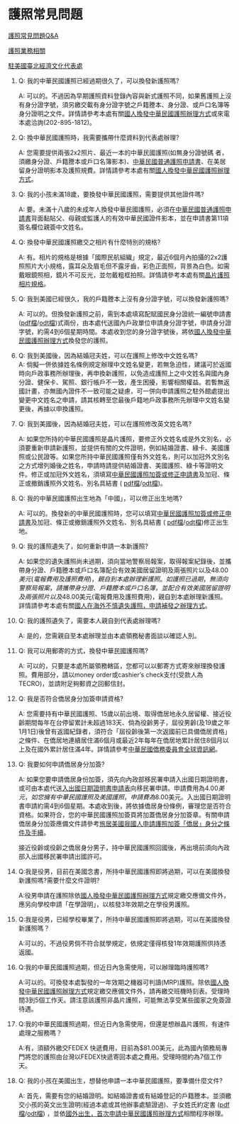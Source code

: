 # 護照常見問題

[護照常見問題Q&A](https://www.roc-taiwan.org/us/post/288.html)

[護照業務相關](https://www.roc-taiwan.org/us/post/263.html)

[駐美國臺北經濟文化代表處](https://www.roc-taiwan.org/us/index.html)

1. Q: 我的中華民國護照已經過期很久了，可以換發新護照嗎?  

    A: 可以的。不過因為早期護照資料登錄內容與新式護照不同，如果舊護照上沒有身分證字號，須另繳交載有身分證字號之戶籍謄本、身分證、或戶口名簿等身分證明之文件。詳情請參考本處有關[國人換發中華民國護照辦理方式](http://www.roc-taiwan.org/us/post/274.html "(另開視窗)(另開新視窗)")或來電本處洽詢(202-895-1812)。

2. Q: 換中華民國護照時，我需要攜帶什麼資料到代表處辦理?  

    A: 您需要提供兩張2x2照片、最近一本的中華民國護照(如無身分證號碼 者，須繳身分證、戶籍謄本或戶口名簿影本)、[中華民國普通護照申請書](https://www.roc-taiwan.org/uploads/sites/2/2013/06/%E8%AD%B7%E7%85%A7%E7%94%B3%E8%AB%8B%E6%9B%B8.pdf "開啟檔案:護照申請書.pdf(另開新視窗)")、在美居留身分證明影本及護照規費。詳情請參考本處有關[國人換發中華民國護照辦理方式](http://www.roc-taiwan.org/us/post/274.html "(另開視窗)(另開新視窗)")。

3. Q: 我的小孩未滿18歲，要換發中華民國護照，需要提供其他證件嗎?  

    A: 要。未滿十八歲的未成年人換發中華民國護照，必須在[中華民國普通護照申請書](https://www.roc-taiwan.org/uploads/sites/2/2013/06/%E8%AD%B7%E7%85%A7%E7%94%B3%E8%AB%8B%E6%9B%B8.pdf "開啟檔案:護照申請書.pdf(另開新視窗)")背面黏貼父、母親或監護人的有效中華民國證件影本，並在申請書第11項簽名欄位親簽中文姓名。

4. Q: 換發中華民國護照繳交之相片有什麼特別的規格?  

    A: 有。相片的規格是根據「國際民航組織」規定，最近6個月內拍攝的2x2護照照片大小規格，露耳朵及眉毛但不露牙齒，彩色正面照，背景為白色。如需戴眼鏡照相，鏡片不可反光，並勿戴粗框拍照。詳情請參考本處有關[晶片護照相片規格](http://www.roc-taiwan.org/us/post/272.html "(另開視窗)(另開新視窗)")。

5. Q: 我到美國已經很久，我的戶籍謄本上沒有身分證字號，可以換發新護照嗎?  

    A: 可以的。但換發新護照之前，需到本處填寫配賦國民身分證統一編號申請書([pdf檔](https://www.roc-taiwan.org/uploads/sites/2/2011/06/%E9%85%8D%E8%B3%A6%E5%9C%8B%E6%B0%91%E8%BA%AB%E5%88%86%E8%AD%89%E7%B5%B1%E4%B8%80%E7%B7%A8%E8%99%9F%E7%94%B3%E8%AB%8B%E6%9B%B8.pdf "開啟檔案:配賦國民身分證統一編號申請書.pdf(另開新視窗)")/[odt檔](https://www.roc-taiwan.org/uploads/sites/2/2013/06/%E9%85%8D%E8%B3%A6%E5%9C%8B%E6%B0%91%E8%BA%AB%E5%88%86%E8%AD%89%E7%B5%B1%E4%B8%80%E7%B7%A8%E8%99%9F%E7%94%B3%E8%AB%8B%E6%9B%B8.odt "開啟檔案:配賦國民身分證統一編號申請書.odt(另開新視窗)"))式兩份，由本處代送國內戶政單位申請身分證字號，申請身分證字號，約需4到6個星期時間。本處收到您的身分證字號後，將依[國人換發中華民國護照辦理方式](http://www.roc-taiwan.org/us/post/274.html "(另開視窗)(另開新視窗)")換發您的護照。

6. Q: 我到美國後，因為結婚冠夫姓，可以在護照上修改中文姓名嗎?  
   A: 倘擬一併依據姓名條例規定辦理中文姓名變更，若無急迫性，建議可於返國時向戶政事務所辦理後，再申換新護照，以免造成護照上之中文姓名與國內身分證、健保卡、駕照、銀行帳戶不一致，產生困擾，影響相關權益。若暫無返國計畫，亦無國內證件不一致可能之疑慮，可一併向申請護照之駐外館處提出變更中文姓名之申請，請其核轉至您最後戶籍地戶政事務所先辦理中文姓名變更後，再據以申換護照。

7. Q: 我到美國後，因為結婚冠夫姓，可以在護照修改英文姓名嗎?  

    A: 如果您所持的中華民國護照是晶片護照，要修正外文姓名或是外文別名，必須要重新申請新護照，並提供有關的文件證明，例如結婚證書、綠卡、美國護照或公民證等。如果您所持中華民國護照僅有外文姓名，則可以加冠外文別名之方式增列婚後之姓名，申請時請提供結婚證書、美國護照、綠卡等證明文件。修正或加冠外文姓名，須填寫[中華民國護照加簽或修正申請書](https://www.roc-taiwan.org/uploads/sites/2/2013/06/%E8%AD%B7%E7%85%A7%E5%8A%A0%E7%B0%BD%E6%88%96%E4%BF%AE%E6%AD%A3%E7%94%B3%E8%AB%8B%E6%9B%B8.pdf "開啟檔案:護照加簽或修正申請書.pdf(另開新視窗)")及加冠、條正或撤銷護照外文姓名、別名具結書 ( [pdf檔](https://www.roc-taiwan.org/uploads/sites/2/2011/06/%E5%8A%A0%E5%86%A0%E3%80%81%E6%A2%9D%E6%AD%A3%E6%88%96%E6%92%A4%E9%8A%B7%E8%AD%B7%E7%85%A7%E5%A4%96%E6%96%87%E5%A7%93%E5%90%8D%E3%80%81%E5%88%A5%E5%90%8D%E5%85%B7%E7%B5%90%E6%9B%B8.pdf "開啟檔案:加冠、條正或撤銷護照外文姓名、別名具結書.pdf(另開新視窗)")/[odt檔](https://www.roc-taiwan.org/uploads/sites/2/2013/06/%E5%8A%A0%E5%86%A0%E3%80%81%E6%A2%9D%E6%AD%A3%E6%88%96%E6%92%A4%E9%8A%B7%E8%AD%B7%E7%85%A7%E5%A4%96%E6%96%87%E5%A7%93%E5%90%8D%E3%80%81%E5%88%A5%E5%90%8D%E5%85%B7%E7%B5%90%E6%9B%B8.odt "開啟檔案:加冠、條正或撤銷護照外文姓名、別名具結書.odt(另開新視窗)"))。

8. Q: 我的中華民國護照出生地為「中國」，可以修正出生地嗎?  

    A: 可以的。換發新的中華民國護照時，您可以填寫[中華民國護照加簽或修正申請書](https://www.roc-taiwan.org/uploads/sites/2/2013/06/%E8%AD%B7%E7%85%A7%E5%8A%A0%E7%B0%BD%E6%88%96%E4%BF%AE%E6%AD%A3%E7%94%B3%E8%AB%8B%E6%9B%B8.pdf "開啟檔案:護照加簽或修正申請書.pdf(另開新視窗)")及加冠、條正或撤銷護照外文姓名、別名具結書 ( [pdf檔](https://www.roc-taiwan.org/uploads/sites/2/2011/06/%E5%8A%A0%E5%86%A0%E3%80%81%E6%A2%9D%E6%AD%A3%E6%88%96%E6%92%A4%E9%8A%B7%E8%AD%B7%E7%85%A7%E5%A4%96%E6%96%87%E5%A7%93%E5%90%8D%E3%80%81%E5%88%A5%E5%90%8D%E5%85%B7%E7%B5%90%E6%9B%B8.pdf "開啟檔案:加冠、條正或撤銷護照外文姓名、別名具結書.pdf(另開新視窗)")/[odt檔](https://www.roc-taiwan.org/uploads/sites/2/2013/06/%E5%8A%A0%E5%86%A0%E3%80%81%E6%A2%9D%E6%AD%A3%E6%88%96%E6%92%A4%E9%8A%B7%E8%AD%B7%E7%85%A7%E5%A4%96%E6%96%87%E5%A7%93%E5%90%8D%E3%80%81%E5%88%A5%E5%90%8D%E5%85%B7%E7%B5%90%E6%9B%B8.odt "開啟檔案:加冠、條正或撤銷護照外文姓名、別名具結書.odt(另開新視窗)"))修正出生地。

9. Q: 我的護照遺失了，如何重新申請一本新護照?  

    A: 如果您的遺失護照尚未過期，須向當地警察局報案，取得報案紀錄後，並攜帶身分證、戶籍謄本或戶口名簿配合有效美國居留證明及兩張照片以及$48.00美元(電報費用及護照費用)，親自到本處辦理新護照。如護照已過期，無須向警察局報案，請攜帶身分證、戶籍謄本或戶口名簿，並配合有效美國居留證明及兩張照片以及$48.00美元(電報費用及護照費用)，親自到本處辦理新護照。詳情請參考本處有關[國人在海外不慎遺失護照，申請補發之辦理方式](http://www.roc-taiwan.org/us/post/276.html "(另開視窗)(另開新視窗)")。

10. Q: 我的護照遺失了，需要本人親自到代表處辦理嗎?  

    A: 是的，您需親自至本處辦理並由本處領務秘書面談以確認人別。

11. Q: 我可以用郵寄的方式，換發中華民國護照嗎?  

    A: 可以的，只要是本處所屬領務轄區，您都可以以郵寄方式寄來辦理換發護照。費用部分，請以money order或cashier’s check支付(受款人為TECRO)，並請附足夠郵資之回郵信封。

12. Q: 我是否符合僑居身分加簽申請資格?  

    A: 您需要持有中華民國護照、15歲以前出境、取得僑居地永久居留權、接近役齡期間每年在台停留累計未超過183天、倘為役齡男子，屆役男齡(及19歲之年1月1日)後曾有返國紀錄者，須符合「屆役齡後第一次返國前已具備僑居資格」之條件、在僑居地連續居住滿6個月或最近2年每年在僑居地累計居住8個月以上及在國外累計居住滿4年。詳情請參考[中華民國僑務委員會全球資訊網](http://www.ocac.gov.tw/ "(另開視窗)(另開新視窗)")。

13. Q: 我要如何申請僑居身分加簽?  

    A: 如果您要申請僑居身份加簽，須先向內政部移民署申請入出國日期證明書，或可由本處代送[入出國日期證明書申請表](https://www.roc-taiwan.org/uploads/sites/2/2013/06/%E5%85%A5%E5%87%BA%E5%9C%8B%E6%97%A5%E6%9C%9F%E8%AD%89%E6%98%8E%E6%9B%B8%E7%94%B3%E8%AB%8B%E8%A1%A8.pdf "開啟檔案:入出國日期證明書申請表.pdf(另開新視窗)")向移民署申請。申請費用為$4.00美元，如您擁有中華民國護照及美國護照，申請費為$8.00美元。入出國日期證明書申請約需4到6個星期。本處收到後，將依據僑居身份條例，審理您是否符合資格。如果符合，您的中華民國護照加簽頁將加蓋僑居身分加簽章。有關申請僑居身分加簽應備文件請參考[旅居美國我國人申請護照加簽「僑居」身分之條件及手續](http://www.roc-taiwan.org/us/post/280.html "(另開視窗)(另開新視窗)")。

    接近役齡或役齡之僑居身分男子，持中華民國護照回國後，再出境前須向內政部入出國移民署申請出國許可。

14. Q:我是役男，目前在美國念書，所持中華民國護照即將過期，可以在美國換發新護照嗎?需要什麼文件證明?  

    A:役男申請在護照除依[國人換發中華民國護照辦理方式](http://www.roc-taiwan.org/us/post/274.html "(另開視窗)(另開新視窗)")規定繳交應備文件外，應另向學校申請「在學證明」，以核發3年效期之在學役男護照。

15. Q:我是役男，已經學校畢業了，所持中華民國護照即將過期，可以在美國換發新護照嗎？  

    A:可以的，不過役男倘不符合就學規定，依規定僅得核發1年效期護照供持憑返國。

16. Q:我的中華民國護照過期，但近日內急需使用，可以辦理臨時護照嗎?  

    A:可以的。可換發本處製發的一年效期之機器可判讀(MRP)護照。除依[國人換發中華民國護照辦理方式](http://www.roc-taiwan.org/us/post/274.html "(另開視窗)(另開新視窗)")規定繳交應備文件外，請再繳交班機時刻表。受理時間3到5個工作天。請注意該護照非晶片護照，可能無法享受某些國家之免簽證待遇。

17. Q:我的中華民國護照過期，但近日內急需使用，但還是想辦晶片護照，有速件處理之服務嗎？  

    A:有，須額外繳交FEDEX 快遞費用，目前為$81.00美元，此為國內領務局專門將您的護照由台灣以FEDEX快遞寄回本處之費用。受理時間約為7個工作天。

18. Q: 我的小孩在美國出生，想替他申請一本中華民國護照，要準備什麼文件?  

    A: 首先，需要有您的結婚證明。如結婚證書或有結婚登記的戶籍謄本。並須繳交小孩的英文出生證明(經過本處或其他辦事處驗證過)、子女姓氏約定書 ([pdf檔](https://www.roc-taiwan.org/uploads/sites/2/2011/06/%E5%AD%90%E5%A5%B3%E5%A7%93%E6%B0%8F%E7%B4%84%E5%AE%9A%E6%9B%B8.pdf "開啟檔案:子女姓氏約定書.pdf(另開新視窗)")/[odt檔](https://www.roc-taiwan.org/uploads/sites/2/2013/06/%E5%AD%90%E5%A5%B3%E5%A7%93%E6%B0%8F%E7%B4%84%E5%AE%9A%E6%9B%B8.odt "開啟檔案:子女姓氏約定書.odt(另開新視窗)")) ，並依[國外出生，首次申請中華民國護照辦理方式](http://www.roc-taiwan.org/us/post/278.html "(另開視窗)(另開新視窗)")相關程序辦理。
